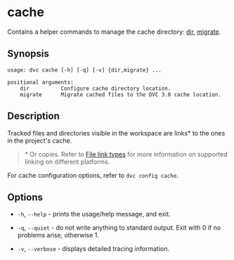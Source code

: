 # cache

Contains a helper commands to manage the <abbr>cache</abbr> directory:
[dir](/doc/command-reference/cache/dir),
[migrate](/doc/command-reference/cache/migrate).

## Synopsis

```usage
usage: dvc cache [-h] [-q] [-v] {dir,migrate} ...

positional arguments:
    dir          Configure cache directory location.
    migrate      Migrate cached files to the DVC 3.0 cache location.
```

## Description

Tracked files and directories visible in the <abbr>workspace</abbr> are links\*
to the ones in the project's <abbr>cache</abbr>.

> \* Or copies. Refer to
> [File link types](/doc/user-guide/data-management/large-dataset-optimization#file-link-types-for-the-dvc-cache)
> for more information on supported linking on different platforms.

For cache configuration options, refer to `dvc config cache`.

## Options

- `-h`, `--help` - prints the usage/help message, and exit.

- `-q`, `--quiet` - do not write anything to standard output. Exit with 0 if no
  problems arise, otherwise 1.

- `-v`, `--verbose` - displays detailed tracing information.

